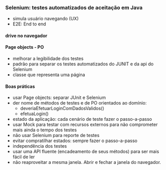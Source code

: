 ### Selenium: testes automatizados de aceitação em Java

- simula usuário navegando (UX)
- E2E: End to end

#### drive no navegador

#### Page objects - PO
- melhorar a legibilidade dos testes
- padrão para separar os testes automatizados do JUNIT e da api do  Selenium
- classe que representa uma página


#### Boas práticas
- usar Page objects: separar JUnit e Selenium
- der nome de métodos de testes e de PO orientados ao domínio: 
	- deveriaEfetuarLoginComDadosValidos()
	- efetuaLogin() 
- estado da aplicação: cada cenário de teste fazer o passo-a-passo
- usar Mock para testar com recursos externos para não comprometer mais ainda o tempo dos testes
- não usar Selenium para reporte de testes
- evitar compratilhar estados: sempre fazer o passo-a-passo 
- independência dos testes
- usar uma API fluente (encadeamento de seus métodos) para ser mais fácil de ler
- não reaproveitar a mesma janela. Abrir e fechar a janela do navegador.

